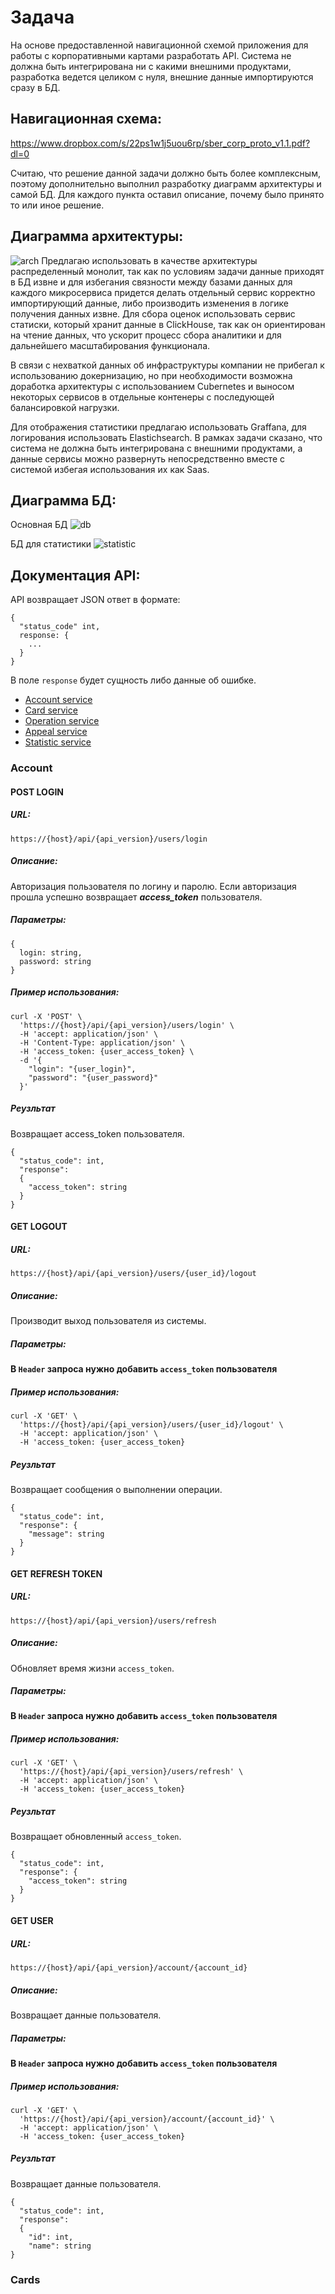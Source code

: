 # Задача
На основе предоставленной навигационной схемой приложения для работы с корпоративными картами разработать API.
Система не должна быть интегрирована ни с какими внешними продуктами, разработка ведется целиком с нуля, внешние данные импортируются сразу в БД.

## Навигационная схема:
https://www.dropbox.com/s/22ps1w1j5uou6rp/sber_corp_proto_v1.1.pdf?dl=0

Считаю, что решение данной задачи должно быть более комплексным, поэтому дополнительно выполнил разработку диаграмм архитектуры и самой БД. Для каждого пункта оставил описание, почему было принято то или иное решение.

## Диаграмма архитектуры:
![arch](https://github.com/ClausStolz/Architecture-Test/blob/main/img/architecture.png)
Предлагаю использовать в качестве архитектуры распределенный монолит, так как по условиям задачи данные приходят в БД извне и для избегания связности между базами данных для каждого микросервиса придется делать отдельный сервис корректно импортирующий данные, либо производить изменения в логике получения данных извне. Для сбора оценок использовать сервис статиски, который хранит данные в ClickHouse, так как он ориентирован на чтение данных, что ускорит процесс сбора аналитики и для дальнейшего масштабирования функционала. 

В связи с нехваткой данных об инфраструктуры компании не прибегал к использованию докернизацию, но при необходимости возможна доработка архитектуры с использованием Cubernetes и выносом некоторых сервисов в отдельные контенеры с последующей балансировкой нагрузки.

Для отображения статистики предлагаю использовать Graffana, для логирования использовать Elastichsearch. В рамках задачи сказано, что система не должна быть интегрирована с внешними продуктами, а данные сервисы можно развернуть непосредственно вместе с системой избегая использования их как Saas.

## Диаграмма БД:
Основная БД
![db](https://github.com/ClausStolz/Architecture-Test/blob/main/img/database.png)

БД для статистики
![statistic]()

 
## Документация API:

API возвращает JSON ответ в формате:
```
{
  "status_code" int,
  response: {
    ...
  }
}
```
В поле `response` будет сущность либо данные об ошибке.

- [Account service](###Account)
- [Card service](docs/card_service.md)
- [Operation service](docs/operation_service.md)
- [Appeal service](docs/appeal_service.md)
- [Statistic service](docs/statistic_service.md)


### Account
#### POST LOGIN
##### URL: 
```
https://{host}/api/{api_version}/users/login
```

##### Описание:
Авторизация пользователя по логину и паролю. Если авторизация прошла успешно возвращает ***access_token*** пользователя.

##### Параметры:
```
{
  login: string,
  password: string
}
```

##### Пример использования:
```
curl -X 'POST' \
  'https://{host}/api/{api_version}/users/login' \
  -H 'accept: application/json' \
  -H 'Content-Type: application/json' \
  -H 'access_token: {user_access_token} \
  -d '{
    "login": "{user_login}",
    "password": "{user_password}"
  }'
```
##### Реузльтат
Возвращает access_token пользователя.
```
{
  "status_code": int,
  "response": 
  {
    "access_token": string
  }
}
```

#### GET LOGOUT
##### URL: 
```
https://{host}/api/{api_version}/users/{user_id}/logout
```

##### Описание:
Производит выход пользователя из системы.

##### Параметры:
**В `Header` запроса нужно добавить `access_token` пользователя** 

##### Пример использования:
```
curl -X 'GET' \
  'https://{host}/api/{api_version}/users/{user_id}/logout' \
  -H 'accept: application/json' \
  -H 'access_token: {user_access_token} 
```
  
##### Реузльтат
Возвращает сообщения о выполнении операции.
```
{
  "status_code": int,
  "response": {
    "message": string
  }
}
```

#### GET REFRESH TOKEN
##### URL: 
```
https://{host}/api/{api_version}/users/refresh
```

##### Описание:
Обновляет время жизни `access_token`.

##### Параметры:
**В `Header` запроса нужно добавить `access_token` пользователя** 

##### Пример использования:
```
curl -X 'GET' \
  'https://{host}/api/{api_version}/users/refresh' \
  -H 'accept: application/json' \
  -H 'access_token: {user_access_token} 
```
  
##### Реузльтат
Возвращает обновленный `access_token`.
```
{
  "status_code": int,
  "response": {
    "access_token": string
  }
}
```

#### GET USER
##### URL: 
```
https://{host}/api/{api_version}/account/{account_id}
```

##### Описание:
Возвращает данные пользователя.

##### Параметры:
**В `Header` запроса нужно добавить `access_token` пользователя** 

##### Пример использования:
```
curl -X 'GET' \
  'https://{host}/api/{api_version}/account/{account_id}' \
  -H 'accept: application/json' \
  -H 'access_token: {user_access_token} 
```
  
##### Реузльтат
Возвращает данныe пользователя.
```
{
  "status_code": int,
  "response":
  {
    "id": int,
    "name": string
}
```

### Cards
